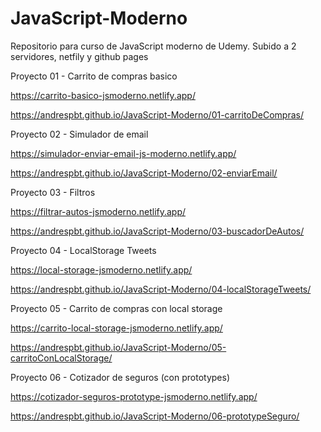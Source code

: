 # JavaScript-Moderno
Repositorio para curso de JavaScript moderno  de Udemy. Subido a 2 servidores, netfily y github pages



Proyecto 01 - Carrito de compras basico 

https://carrito-basico-jsmoderno.netlify.app/

https://andrespbt.github.io/JavaScript-Moderno/01-carritoDeCompras/

Proyecto 02 - Simulador de email

https://simulador-enviar-email-js-moderno.netlify.app/

https://andrespbt.github.io/JavaScript-Moderno/02-enviarEmail/

Proyecto 03 - Filtros

https://filtrar-autos-jsmoderno.netlify.app/

https://andrespbt.github.io/JavaScript-Moderno/03-buscadorDeAutos/

Proyecto 04 - LocalStorage Tweets

https://local-storage-jsmoderno.netlify.app/

https://andrespbt.github.io/JavaScript-Moderno/04-localStorageTweets/

Proyecto 05 - Carrito de compras con local storage

https://carrito-local-storage-jsmoderno.netlify.app/

https://andrespbt.github.io/JavaScript-Moderno/05-carritoConLocalStorage/

Proyecto 06 - Cotizador de seguros (con prototypes)

https://cotizador-seguros-prototype-jsmoderno.netlify.app/

https://andrespbt.github.io/JavaScript-Moderno/06-prototypeSeguro/

Proyecto 07 - Administrador de presupuesto (con local storage)

https://admin-presupuesto-ls-jsmoderno.netlify.app/

https://andrespbt.github.io/JavaScript-Moderno/07-gastoSemanal/

Proyecto 08 - Administrador de citas

https://administrador-citas-jsmoderno.netlify.app/

https://andrespbt.github.io/JavaScript-Moderno/08-administradorDeCitas/

Proyecto 09 - Administrador de citas con indexedDB

https://admin-citas-indexedb-jsmoderno.netlify.app/

https://andrespbt.github.io/JavaScript-Moderno/09-adminCitasIndexDB/

Proyecto 10 - CRM indexedDB 

https://crm-indexedb-jsmoderno.netlify.app/

https://andrespbt.github.io/JavaScript-Moderno/10-crmIndexedDB/


